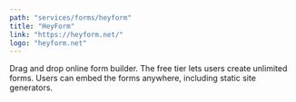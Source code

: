 ```yaml
---
path: "services/forms/heyform"
title: "HeyForm"
link: "https://heyform.net/"
logo: "heyform.net"
---
```


Drag and drop online form builder. The free tier lets users create unlimited forms. Users can embed the forms anywhere, including static site generators. 
